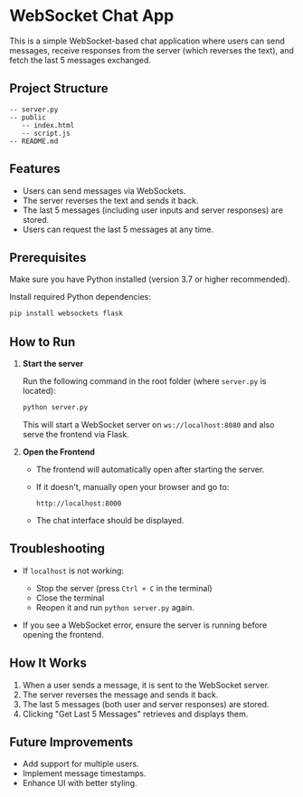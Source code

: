 # WebSocket Chat App

This is a simple WebSocket-based chat application where users can send messages, receive responses from the server (which reverses the text), and fetch the last 5 messages exchanged.

## Project Structure

```
-- server.py
-- public
   -- index.html
   -- script.js
-- README.md
```

## Features

- Users can send messages via WebSockets.
- The server reverses the text and sends it back.
- The last 5 messages (including user inputs and server responses) are stored.
- Users can request the last 5 messages at any time.

## Prerequisites

Make sure you have Python installed (version 3.7 or higher recommended).

Install required Python dependencies:

```sh
pip install websockets flask
```

## How to Run

1. **Start the server**

   Run the following command in the root folder (where `server.py` is located):

   ```sh
   python server.py
   ```

   This will start a WebSocket server on `ws://localhost:8080` and also serve the frontend via Flask.

2. **Open the Frontend**

   - The frontend will automatically open after starting the server.
   - If it doesn't, manually open your browser and go to:
     
     ```
     http://localhost:8000
     ```

   - The chat interface should be displayed.

## Troubleshooting

- If `localhost` is not working:
  - Stop the server (press `Ctrl + C` in the terminal)
  - Close the terminal
  - Reopen it and run `python server.py` again.

- If you see a WebSocket error, ensure the server is running before opening the frontend.

## How It Works

1. When a user sends a message, it is sent to the WebSocket server.
2. The server reverses the message and sends it back.
3. The last 5 messages (both user and server responses) are stored.
4. Clicking "Get Last 5 Messages" retrieves and displays them.

## Future Improvements

- Add support for multiple users.
- Implement message timestamps.
- Enhance UI with better styling.

